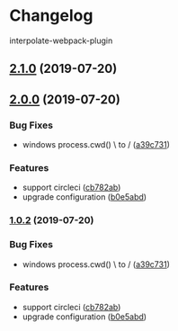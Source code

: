 # Changelog

 interpolate-webpack-plugin

## [2.1.0](https://github.com/TaylorPzreal/interpolate-webpack-plugin/compare/v2.0.0...v2.1.0) (2019-07-20)



## [2.0.0](https://github.com/TaylorPzreal/interpolate-webpack-plugin/compare/v1.0.1...v2.0.0) (2019-07-20)


### Bug Fixes

* windows process.cwd() \ to / ([a39c731](https://github.com/TaylorPzreal/interpolate-webpack-plugin/commit/a39c731))


### Features

* support circleci ([cb782ab](https://github.com/TaylorPzreal/interpolate-webpack-plugin/commit/cb782ab))
* upgrade configuration ([b0e5abd](https://github.com/TaylorPzreal/interpolate-webpack-plugin/commit/b0e5abd))



### [1.0.2](https://github.com/TaylorPzreal/interpolate-webpack-plugin/compare/v1.0.1...v1.0.2) (2019-07-20)


### Bug Fixes

* windows process.cwd() \ to / ([a39c731](https://github.com/TaylorPzreal/interpolate-webpack-plugin/commit/a39c731))


### Features

* support circleci ([cb782ab](https://github.com/TaylorPzreal/interpolate-webpack-plugin/commit/cb782ab))
* upgrade configuration ([b0e5abd](https://github.com/TaylorPzreal/interpolate-webpack-plugin/commit/b0e5abd))
